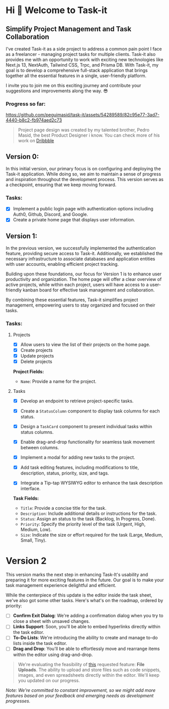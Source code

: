 # Hi 👋 Welcome to Task-it

## Simplify Project Management and Task Collaboration

I've created Task-it as a side project to address a common pain point I face as a freelancer - managing project tasks for multiple clients. Task-it also provides me with an opportunity to work with exciting new technologies like Next.js 13, NextAuth, Tailwind CSS, Trpc, and Prisma DB. With Task-it, my goal is to develop a comprehensive full-stack application that brings together all the essential features in a single, user-friendly platform.

I invite you to join me on this exciting journey and contribute your suggestions and improvements along the way. 😎

### Progress so far:

https://github.com/peguimasid/task-it/assets/54289589/82c95e77-3ad7-4440-b8c2-fb974aed2c73

> Project page design was created by my talented brother, Pedro Masid, the best Product Designer i know.
> You can check more of his work on [Dribbble](https://dribbble.com/pmasid)

## Version 0:

In this initial version, our primary focus is on configuring and deploying the Task-it application. While doing so, we aim to maintain a sense of progress and inspiration throughout the development process. This version serves as a checkpoint, ensuring that we keep moving forward.

### **Tasks:**

- [x]  Implement a public login page with authentication options including Auth0, Github, Discord, and Google.
- [x]  Create a private home page that displays user information.

## Version 1:

In the previous version, we successfully implemented the authentication feature, providing secure access to Task-it. Additionally, we established the necessary infrastructure to associate databases and application entities with user accounts, enabling efficient project tracking.

Building upon these foundations, our focus for Version 1 is to enhance user productivity and organization. The home page will offer a clear overview of active projects, while within each project, users will have access to a user-friendly kanban board for effective task management and collaboration.

By combining these essential features, Task-it simplifies project management, empowering users to stay organized and focused on their tasks.

### Tasks:

1. Projects
    - [x] Allow users to view the list of their projects on the home page.
    - [x] Create projects
    - [x] Update projects
    - [x] Delete projects

    **Project Fields:**

    - `Name`: Provide a name for the project.
2. Tasks
    - [x] Develop an endpoint to retrieve project-specific tasks.
    - [x] Create a `StatusColumn` component to display task columns for each status.
    - [x] Design a `TaskCard` component to present individual tasks within status columns.
    - [x] Enable drag-and-drop functionality for seamless task movement between columns.
    - [x] Implement a modal for adding new tasks to the project.
    - [x] Add task editing features, including modifications to title, description, status, priority, size, and tags.
    - [x] Integrate a Tip-tap WYSIWYG editor to enhance the task description interface.


    **Task Fields:**

    - `Title`: Provide a concise title for the task.
    - `Description`: Include additional details or instructions for the task.
    - `Status`: Assign an status to the task (Backlog, In Progress, Done).
    - `Priority`: Specify the priority level of the task (Urgent, High, Medium, Low).
    - `Size`: Indicate the size or effort required for the task (Large, Medium, Small, Tiny).

# Version 2

This version marks the next step in enhancing Task-It's usability and preparing it for more exciting features in the future. Our goal is to make your task management experience delightful and efficient.

While the centerpiece of this update is the editor inside the task sheet, we've also got some other tasks. Here's what's on the roadmap, ordered by priority:

- [ ] **Confirm Exit Dialog**: We're adding a confirmation dialog when you try to close a sheet with unsaved changes.
- [ ] **Links Support**: Soon, you'll be able to embed hyperlinks directly within the task editor.
- [ ] **To-Do Lists**: We're introducing the ability to create and manage to-do lists inside the task editor.
- [ ] **Drag and Drop**: You'll be able to effortlessly move and rearrange items within the editor using drag-and-drop.

> We're evaluating the feasibility of [this](https://github.com/peguimasid/task-it/issues/14) requested feature: **File Uploads**. The ability to upload and store files such as code snippets, images, and even spreadsheets directly within the editor. We'll keep you updated on our progress.

*Note: We're committed to constant improvement, so we might add more features based on your feedback and emerging needs as development progresses.*
